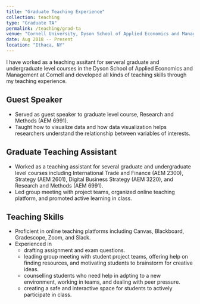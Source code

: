 ```yaml
---
title: "Graduate Teaching Experience"
collection: teaching
type: "Graduate TA"
permalink: /teaching/grad-ta
venue: "Cornell University, Dyson School of Applied Economics and Management"
date: Aug 2018 -- Present
location: "Ithaca, NY"
---
```


I have worked as a teaching assitant for serveral graduate and undergraduate level courses in the Dyson School of Applied Economics and Management at Cornell and developed all kinds of teaching skills through my teaching experience.

## Guest Speaker
* Served as guest speaker to graduate level course, Research and Methods (AEM 6991).
* Taught how to visualize data and how data visualization helps researchers understand the relationship between variables of interests.

## Graduate Teaching Assistant
* Worked as a teaching assistant for several graduate and undergraduate level courses including International Trade and Finance (AEM 2300), Strategy (AEM 2601), Digital Business Strategy (AEM 3220), and Research and Methods (AEM 6991).
* Led group meeting with project teams, organized online teaching platform, and promoted active learning in class.

## Teaching Skills
* Proficient in online teaching platforms including Canvas, Blackboard, Gradescope, Zoom, and Slack. 
* Experienced in 
  * drafting assignment and exam questions.
  * leading group meeting with student project teams, offering help on finding resources, and motivating students to brainstorm for creative ideas.
  * counselling students who need help in adpting to a new environment, working in teams, and dealing with peer pressure.
  * creating a safe and interactive space for students to actively participate in class.
